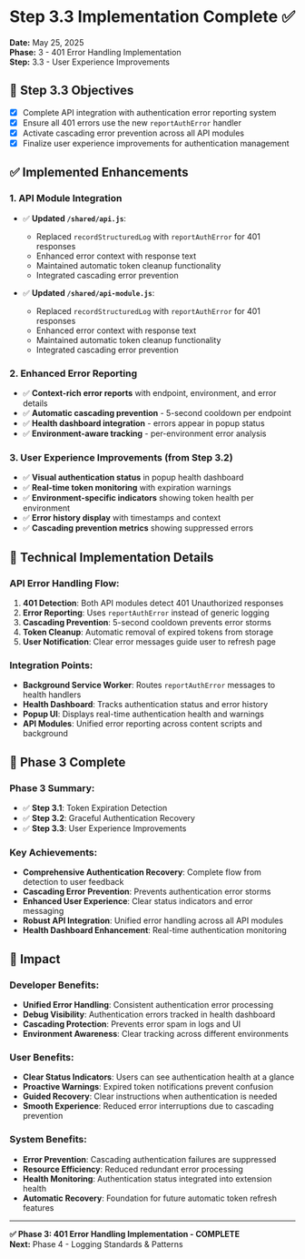 # Step 3.3 Implementation Complete ✅

**Date:** May 25, 2025  
**Phase:** 3 - 401 Error Handling Implementation  
**Step:** 3.3 - User Experience Improvements  

## **🎯 Step 3.3 Objectives**
- [x] Complete API integration with authentication error reporting system
- [x] Ensure all 401 errors use the new `reportAuthError` handler
- [x] Activate cascading error prevention across all API modules
- [x] Finalize user experience improvements for authentication management

## **✅ Implemented Enhancements**

### **1. API Module Integration**
- ✅ **Updated `/shared/api.js`**:
  - Replaced `recordStructuredLog` with `reportAuthError` for 401 responses
  - Enhanced error context with response text
  - Maintained automatic token cleanup functionality
  - Integrated cascading error prevention

- ✅ **Updated `/shared/api-module.js`**:
  - Replaced `recordStructuredLog` with `reportAuthError` for 401 responses
  - Enhanced error context with response text
  - Maintained automatic token cleanup functionality
  - Integrated cascading error prevention

### **2. Enhanced Error Reporting**
- ✅ **Context-rich error reports** with endpoint, environment, and error details
- ✅ **Automatic cascading prevention** - 5-second cooldown per endpoint
- ✅ **Health dashboard integration** - errors appear in popup status
- ✅ **Environment-aware tracking** - per-environment error analysis

### **3. User Experience Improvements** (from Step 3.2)
- ✅ **Visual authentication status** in popup health dashboard
- ✅ **Real-time token monitoring** with expiration warnings
- ✅ **Environment-specific indicators** showing token health per environment
- ✅ **Error history display** with timestamps and context
- ✅ **Cascading prevention metrics** showing suppressed errors

## **🔧 Technical Implementation Details**

### **API Error Handling Flow:**
1. **401 Detection**: Both API modules detect 401 Unauthorized responses
2. **Error Reporting**: Uses `reportAuthError` instead of generic logging
3. **Cascading Prevention**: 5-second cooldown prevents error storms
4. **Token Cleanup**: Automatic removal of expired tokens from storage
5. **User Notification**: Clear error messages guide user to refresh page

### **Integration Points:**
- **Background Service Worker**: Routes `reportAuthError` messages to health handlers
- **Health Dashboard**: Tracks authentication status and error history
- **Popup UI**: Displays real-time authentication health and warnings
- **API Modules**: Unified error reporting across content scripts and background

## **🎉 Phase 3 Complete**

### **Phase 3 Summary:**
- ✅ **Step 3.1**: Token Expiration Detection
- ✅ **Step 3.2**: Graceful Authentication Recovery  
- ✅ **Step 3.3**: User Experience Improvements

### **Key Achievements:**
- **Comprehensive Authentication Recovery**: Complete flow from detection to user feedback
- **Cascading Error Prevention**: Prevents authentication error storms
- **Enhanced User Experience**: Clear status indicators and error messaging
- **Robust API Integration**: Unified error handling across all API modules
- **Health Dashboard Enhancement**: Real-time authentication monitoring

## **🚀 Impact**

### **Developer Benefits:**
- **Unified Error Handling**: Consistent authentication error processing
- **Debug Visibility**: Authentication errors tracked in health dashboard
- **Cascading Protection**: Prevents error spam in logs and UI
- **Environment Awareness**: Clear tracking across different environments

### **User Benefits:**
- **Clear Status Indicators**: Users can see authentication health at a glance
- **Proactive Warnings**: Expired token notifications prevent confusion
- **Guided Recovery**: Clear instructions when authentication is needed
- **Smooth Experience**: Reduced error interruptions due to cascading prevention

### **System Benefits:**
- **Error Prevention**: Cascading authentication failures are suppressed
- **Resource Efficiency**: Reduced redundant error processing
- **Health Monitoring**: Authentication status integrated into extension health
- **Automatic Recovery**: Foundation for future automatic token refresh features

---

**✅ Phase 3: 401 Error Handling Implementation - COMPLETE**  
**Next:** Phase 4 - Logging Standards & Patterns
